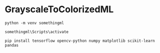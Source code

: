 # GrayscaleToColorizedML
`python -m venv somethingml`

`somethingml\Scripts\activate`

`pip install tensorflow opencv-python numpy matplotlib scikit-learn pandas`